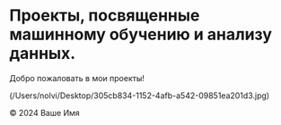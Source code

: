 # Проекты, посвященные машинному обучению и анализу данных.

Добро пожаловать в мои проекты!

(/Users/nolvi/Desktop/305cb834-1152-4afb-a542-09851ea201d3.jpg)


© 2024 Ваше Имя
